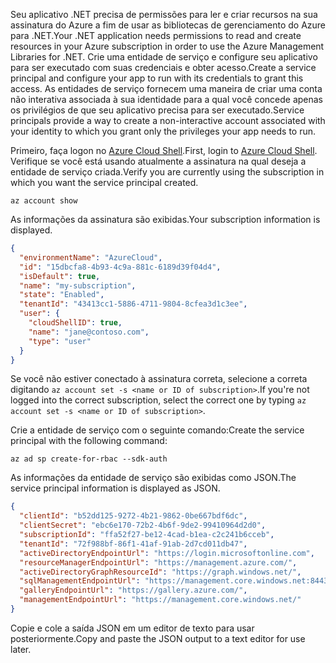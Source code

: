 <span data-ttu-id="f0a7f-101">Seu aplicativo .NET precisa de permissões para ler e criar recursos na sua assinatura do Azure a fim de usar as bibliotecas de gerenciamento do Azure para .NET.</span><span class="sxs-lookup"><span data-stu-id="f0a7f-101">Your .NET application needs permissions to read and create resources in your Azure subscription in order to use the Azure Management Libraries for .NET.</span></span> <span data-ttu-id="f0a7f-102">Crie uma entidade de serviço e configure seu aplicativo para ser executado com suas credenciais e obter acesso.</span><span class="sxs-lookup"><span data-stu-id="f0a7f-102">Create a service principal and configure your app to run with its credentials to grant this access.</span></span> <span data-ttu-id="f0a7f-103">As entidades de serviço fornecem uma maneira de criar uma conta não interativa associada à sua identidade para a qual você concede apenas os privilégios de que seu aplicativo precisa para ser executado.</span><span class="sxs-lookup"><span data-stu-id="f0a7f-103">Service principals provide a way to create a non-interactive account associated with your identity to which you grant only the privileges your app needs to run.</span></span>

<span data-ttu-id="f0a7f-104">Primeiro, faça logon no [Azure Cloud Shell](https://shell.azure.com/bash).</span><span class="sxs-lookup"><span data-stu-id="f0a7f-104">First, login to [Azure Cloud Shell](https://shell.azure.com/bash).</span></span> <span data-ttu-id="f0a7f-105">Verifique se você está usando atualmente a assinatura na qual deseja a entidade de serviço criada.</span><span class="sxs-lookup"><span data-stu-id="f0a7f-105">Verify you are currently using the subscription in which you want the service principal created.</span></span> 

```azurecli-interactive
az account show
```

<span data-ttu-id="f0a7f-106">As informações da assinatura são exibidas.</span><span class="sxs-lookup"><span data-stu-id="f0a7f-106">Your subscription information is displayed.</span></span>

```json
{
  "environmentName": "AzureCloud",
  "id": "15dbcfa8-4b93-4c9a-881c-6189d39f04d4",
  "isDefault": true,
  "name": "my-subscription",
  "state": "Enabled",
  "tenantId": "43413cc1-5886-4711-9804-8cfea3d1c3ee",
  "user": {
    "cloudShellID": true,
    "name": "jane@contoso.com",
    "type": "user"
  }
}
```

<span data-ttu-id="f0a7f-107">Se você não estiver conectado à assinatura correta, selecione a correta digitando `az account set -s <name or ID of subscription>`.</span><span class="sxs-lookup"><span data-stu-id="f0a7f-107">If you're not logged into the correct subscription, select the correct one by typing `az account set -s <name or ID of subscription>`.</span></span>

<span data-ttu-id="f0a7f-108">Crie a entidade de serviço com o seguinte comando:</span><span class="sxs-lookup"><span data-stu-id="f0a7f-108">Create the service principal with the following command:</span></span>

```azurecli-interactive
az ad sp create-for-rbac --sdk-auth
```

<span data-ttu-id="f0a7f-109">As informações da entidade de serviço são exibidas como JSON.</span><span class="sxs-lookup"><span data-stu-id="f0a7f-109">The service principal information is displayed as JSON.</span></span>

```json
{
  "clientId": "b52dd125-9272-4b21-9862-0be667bdf6dc",
  "clientSecret": "ebc6e170-72b2-4b6f-9de2-99410964d2d0",
  "subscriptionId": "ffa52f27-be12-4cad-b1ea-c2c241b6cceb",
  "tenantId": "72f988bf-86f1-41af-91ab-2d7cd011db47",
  "activeDirectoryEndpointUrl": "https://login.microsoftonline.com",
  "resourceManagerEndpointUrl": "https://management.azure.com/",
  "activeDirectoryGraphResourceId": "https://graph.windows.net/",
  "sqlManagementEndpointUrl": "https://management.core.windows.net:8443/",
  "galleryEndpointUrl": "https://gallery.azure.com/",
  "managementEndpointUrl": "https://management.core.windows.net/"
}
```

<span data-ttu-id="f0a7f-110">Copie e cole a saída JSON em um editor de texto para usar posteriormente.</span><span class="sxs-lookup"><span data-stu-id="f0a7f-110">Copy and paste the JSON output to a text editor for use later.</span></span>
